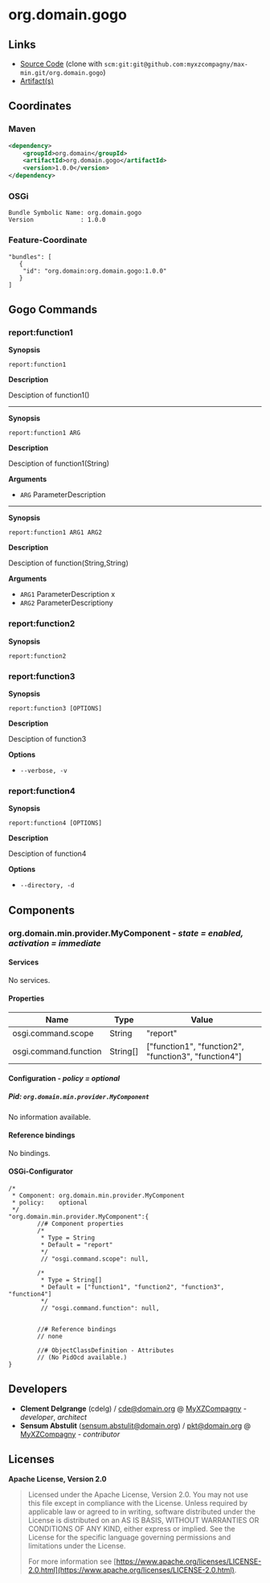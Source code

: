 # org.domain.gogo

## Links

* [Source Code](https://github.com/myxzcompagny/max-min/org.domain.gogo) (clone with `scm:git:git@github.com:myxzcompagny/max-min.git/org.domain.gogo`)
* [Artifact(s)](https://www.myxzcompagny.com/repo)

## Coordinates

### Maven

```xml
<dependency>
    <groupId>org.domain</groupId>
    <artifactId>org.domain.gogo</artifactId>
    <version>1.0.0</version>
</dependency>
```

### OSGi

```
Bundle Symbolic Name: org.domain.gogo
Version             : 1.0.0
```

### Feature-Coordinate

```
"bundles": [
   {
    "id": "org.domain:org.domain.gogo:1.0.0"
   }
]
```

## Gogo Commands

### report:function1

**Synopsis**

`report:function1`

**Description**

Desciption of function1()

---

**Synopsis**

`report:function1 ARG`

**Description**

Desciption of function1(String)

**Arguments**

* `ARG`  ParameterDescription

---

**Synopsis**

`report:function1 ARG1 ARG2`

**Description**

Desciption of function(String,String)

**Arguments**

* `ARG1`  ParameterDescription x
* `ARG2`  ParameterDescriptiony

### report:function2

**Synopsis**

`report:function2`

### report:function3

**Synopsis**

`report:function3 [OPTIONS]`

**Description**

Desciption of function3

**Options**

* `--verbose, -v`  

### report:function4

**Synopsis**

`report:function4 [OPTIONS]`

**Description**

Desciption of function4

**Options**

* `--directory, -d`  

## Components

### org.domain.min.provider.MyComponent - *state = enabled, activation = immediate*

#### Services

No services.

#### Properties

|Name |Type |Value |
|--- |--- |--- |
|osgi.command.scope |String |"report" |
|osgi.command.function |String[] |["function1", "function2", "function3", "function4"] |

#### Configuration - *policy = optional*

##### Pid: `org.domain.min.provider.MyComponent`

No information available.

#### Reference bindings

No bindings.

#### OSGi-Configurator


```
/*
 * Component: org.domain.min.provider.MyComponent
 * policy:    optional
 */
"org.domain.min.provider.MyComponent":{
        //# Component properties
        /*
         * Type = String
         * Default = "report"
         */
         // "osgi.command.scope": null,

        /*
         * Type = String[]
         * Default = ["function1", "function2", "function3", "function4"]
         */
         // "osgi.command.function": null,


        //# Reference bindings
        // none

        //# ObjectClassDefinition - Attributes
        // (No PidOcd available.)
}
```

## Developers

* **Clement Delgrange** (cdelg) / [cde@domain.org](mailto:cde@domain.org) @ [MyXZCompagny](https://www.myxzcompagny.com/) - *developer*, *architect*
* **Sensum Abstulit** (sensum.abstulit@domain.org) / [pkt@domain.org](mailto:pkt@domain.org) @ [MyXZCompagny](https://www.myxzcompagny.com/) - *contributor*

## Licenses

**Apache License, Version 2.0**
  > Licensed under the Apache License, Version 2.0.  			You may not use this file except in compliance with the License. 			 Unless required by applicable law or agreed to in writing, 			  software distributed under the License is distributed on an AS IS BASIS, 			   WITHOUT WARRANTIES OR CONDITIONS OF ANY KIND, either express or implied. 			    See the License for the specific language governing permissions and limitations under the License.
  >
  > For more information see [https://www.apache.org/licenses/LICENSE-2.0.html](https://www.apache.org/licenses/LICENSE-2.0.html).